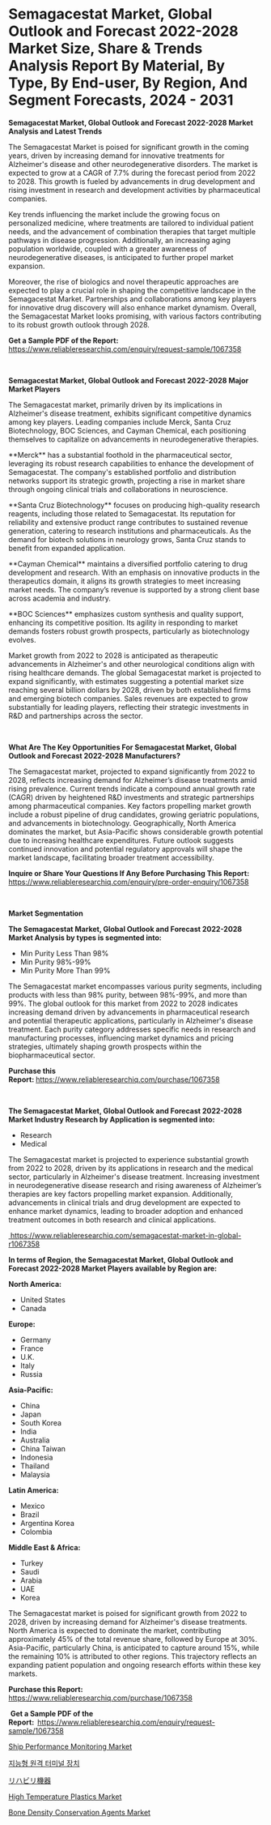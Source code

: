 <p><h1>Semagacestat Market, Global Outlook and Forecast 2022-2028 Market Size, Share & Trends Analysis Report By Material, By Type, By End-user, By Region, And Segment Forecasts, 2024 - 2031</h1></p><p><strong>Semagacestat Market, Global Outlook and Forecast 2022-2028 Market Analysis and Latest Trends</strong></p>
<p><p>The Semagacestat Market is poised for significant growth in the coming years, driven by increasing demand for innovative treatments for Alzheimer's disease and other neurodegenerative disorders. The market is expected to grow at a CAGR of 7.7% during the forecast period from 2022 to 2028. This growth is fueled by advancements in drug development and rising investment in research and development activities by pharmaceutical companies.</p><p>Key trends influencing the market include the growing focus on personalized medicine, where treatments are tailored to individual patient needs, and the advancement of combination therapies that target multiple pathways in disease progression. Additionally, an increasing aging population worldwide, coupled with a greater awareness of neurodegenerative diseases, is anticipated to further propel market expansion.</p><p>Moreover, the rise of biologics and novel therapeutic approaches are expected to play a crucial role in shaping the competitive landscape in the Semagacestat Market. Partnerships and collaborations among key players for innovative drug discovery will also enhance market dynamism. Overall, the Semagacestat Market looks promising, with various factors contributing to its robust growth outlook through 2028.</p></p>
<p><strong>Get a Sample PDF of the Report:&nbsp;</strong> <a href="https://www.reliableresearchiq.com/enquiry/request-sample/1067358">https://www.reliableresearchiq.com/enquiry/request-sample/1067358</a></p>
<p>&nbsp;</p>
<p><strong>Semagacestat Market, Global Outlook and Forecast 2022-2028 Major Market Players</strong></p>
<p><p>The Semagacestat market, primarily driven by its implications in Alzheimer's disease treatment, exhibits significant competitive dynamics among key players. Leading companies include Merck, Santa Cruz Biotechnology, BOC Sciences, and Cayman Chemical, each positioning themselves to capitalize on advancements in neurodegenerative therapies.</p><p>**Merck** has a substantial foothold in the pharmaceutical sector, leveraging its robust research capabilities to enhance the development of Semagacestat. The company's established portfolio and distribution networks support its strategic growth, projecting a rise in market share through ongoing clinical trials and collaborations in neuroscience.</p><p>**Santa Cruz Biotechnology** focuses on producing high-quality research reagents, including those related to Semagacestat. Its reputation for reliability and extensive product range contributes to sustained revenue generation, catering to research institutions and pharmaceuticals. As the demand for biotech solutions in neurology grows, Santa Cruz stands to benefit from expanded application.</p><p>**Cayman Chemical** maintains a diversified portfolio catering to drug development and research. With an emphasis on innovative products in the therapeutics domain, it aligns its growth strategies to meet increasing market needs. The company’s revenue is supported by a strong client base across academia and industry.</p><p>**BOC Sciences** emphasizes custom synthesis and quality support, enhancing its competitive position. Its agility in responding to market demands fosters robust growth prospects, particularly as biotechnology evolves.</p><p>Market growth from 2022 to 2028 is anticipated as therapeutic advancements in Alzheimer's and other neurological conditions align with rising healthcare demands. The global Semagacestat market is projected to expand significantly, with estimates suggesting a potential market size reaching several billion dollars by 2028, driven by both established firms and emerging biotech companies. Sales revenues are expected to grow substantially for leading players, reflecting their strategic investments in R&D and partnerships across the sector.</p></p>
<p>&nbsp;</p>
<p><strong>What Are The Key Opportunities For Semagacestat Market, Global Outlook and Forecast 2022-2028 Manufacturers?</strong></p>
<p><p>The Semagacestat market, projected to expand significantly from 2022 to 2028, reflects increasing demand for Alzheimer’s disease treatments amid rising prevalence. Current trends indicate a compound annual growth rate (CAGR) driven by heightened R&D investments and strategic partnerships among pharmaceutical companies. Key factors propelling market growth include a robust pipeline of drug candidates, growing geriatric populations, and advancements in biotechnology. Geographically, North America dominates the market, but Asia-Pacific shows considerable growth potential due to increasing healthcare expenditures. Future outlook suggests continued innovation and potential regulatory approvals will shape the market landscape, facilitating broader treatment accessibility.</p></p>
<p><strong>Inquire or Share Your Questions If Any Before Purchasing This Report:</strong> <a href="https://www.reliableresearchiq.com/enquiry/pre-order-enquiry/1067358">https://www.reliableresearchiq.com/enquiry/pre-order-enquiry/1067358</a></p>
<p>&nbsp;</p>
<p><strong>Market Segmentation</strong></p>
<p><strong>The Semagacestat Market, Global Outlook and Forecast 2022-2028 Market Analysis by types is segmented into:</strong></p>
<p><ul><li>Min Purity Less Than 98%</li><li>Min Purity 98%-99%</li><li>Min Purity More Than 99%</li></ul></p>
<p><p>The Semagacestat market encompasses various purity segments, including products with less than 98% purity, between 98%-99%, and more than 99%. The global outlook for this market from 2022 to 2028 indicates increasing demand driven by advancements in pharmaceutical research and potential therapeutic applications, particularly in Alzheimer's disease treatment. Each purity category addresses specific needs in research and manufacturing processes, influencing market dynamics and pricing strategies, ultimately shaping growth prospects within the biopharmaceutical sector.</p></p>
<p><strong>Purchase this Report:&nbsp;</strong><a href="https://www.reliableresearchiq.com/purchase/1067358">https://www.reliableresearchiq.com/purchase/1067358</a></p>
<p>&nbsp;</p>
<p><strong>The Semagacestat Market, Global Outlook and Forecast 2022-2028 Market Industry Research by Application is segmented into:</strong></p>
<p><ul><li>Research</li><li>Medical</li></ul></p>
<p><p>The Semagacestat market is projected to experience substantial growth from 2022 to 2028, driven by its applications in research and the medical sector, particularly in Alzheimer's disease treatment. Increasing investment in neurodegenerative disease research and rising awareness of Alzheimer’s therapies are key factors propelling market expansion. Additionally, advancements in clinical trials and drug development are expected to enhance market dynamics, leading to broader adoption and enhanced treatment outcomes in both research and clinical applications.</p></p>
<p><a href="https://www.reliableresearchiq.com/semagacestat-market-in-global-r1067358">&nbsp;https://www.reliableresearchiq.com/semagacestat-market-in-global-r1067358</a></p>
<p><strong>In terms of Region, the Semagacestat Market, Global Outlook and Forecast 2022-2028 Market Players available by Region are:</strong></p>
<p>
    <p> <strong> North America: </strong>
        <ul>
            <li>United States</li>
            <li>Canada</li>
        </ul>
        </p> 
    <p> <strong> Europe: </strong>
        <ul>
            <li>Germany</li>
            <li>France</li>
            <li>U.K.</li>
            <li>Italy</li>
            <li>Russia</li>
        </ul>
        </p> 
    <p> <strong> Asia-Pacific: </strong>
        <ul>
            <li>China</li>
            <li>Japan</li>
            <li>South Korea</li>
            <li>India</li>
            <li>Australia</li>
            <li>China Taiwan</li>
            <li>Indonesia</li>
            <li>Thailand</li>
            <li>Malaysia</li>
        </ul>
        </p> 
    <p> <strong> Latin America: </strong>
        <ul>
            <li>Mexico</li>
            <li>Brazil</li>
            <li>Argentina Korea</li>
            <li>Colombia</li>
        </ul>
        </p> 
    <p> <strong> Middle East & Africa: </strong>
        <ul>
            <li>Turkey</li>
            <li>Saudi</li>
            <li>Arabia</li>
            <li>UAE</li>
            <li>Korea</li>
        </ul>
    </p>
    </p>
<p><p>The Semagacestat market is poised for significant growth from 2022 to 2028, driven by increasing demand for Alzheimer's disease treatments. North America is expected to dominate the market, contributing approximately 45% of the total revenue share, followed by Europe at 30%. Asia-Pacific, particularly China, is anticipated to capture around 15%, while the remaining 10% is attributed to other regions. This trajectory reflects an expanding patient population and ongoing research efforts within these key markets.</p></p>
<p><strong>Purchase this Report: </strong><a href="https://www.reliableresearchiq.com/purchase/1067358">https://www.reliableresearchiq.com/purchase/1067358</a></p>
<p>&nbsp;<strong>Get a Sample PDF of the Report:&nbsp;&nbsp;</strong><a href="https://www.reliableresearchiq.com/enquiry/request-sample/1067358">https://www.reliableresearchiq.com/enquiry/request-sample/1067358</a></p>
<p><strong></strong></p>
<p><p><a href="https://www.linkedin.com/pulse/unlocking-growth-potential-market-strategic-analysis-ship-zsyxe?trackingId=jpaMQ%2BMJR9yoJXk7u9PyRw%3D%3D">Ship Performance Monitoring Market</a></p><p><a href="https://medium.com/@anbariasra61/%EA%B8%80%EB%A1%9C%EB%B2%8C-%EC%A7%80%EB%8A%A5%ED%98%95-%EC%9B%90%EA%B2%A9-%EB%8B%A8%EB%A7%90%EA%B8%B0-%EC%8B%9C%EC%9E%A5-%EC%8B%9C%EC%9E%A5-%EC%A0%90%EC%9C%A0%EC%9C%A8-%EC%8B%9C%EC%9E%A5-%EB%8F%99%ED%96%A5-%EB%B0%8F-%EB%AF%B8%EB%9E%98-%EC%84%B1%EC%9E%A5-%ED%83%90%EA%B5%AC-f21e18618cfd">지능형 원격 터미널 장치</a></p><p><a href="https://medium.com/@zionmetz1960/%E3%82%B0%E3%83%AD%E3%83%BC%E3%83%90%E3%83%AB%E3%83%AA%E3%83%8F%E3%83%93%E3%83%AA%E6%A9%9F%E5%99%A8%E5%B8%82%E5%A0%B4%E3%81%AF-2024%E5%B9%B4%E3%81%8B%E3%82%892031%E5%B9%B4%E3%81%AE%E6%9C%9F%E9%96%93%E3%81%AB%E3%81%8A%E3%81%84%E3%81%A6%E5%B9%B4%E9%96%93%E5%B9%B3%E5%9D%87%E6%88%90%E9%95%B7%E7%8E%87-cagr-13-3-%E3%81%A7%E6%88%90%E9%95%B7%E3%81%99%E3%82%8B%E3%81%93%E3%81%A8%E3%81%8C%E4%BA%88%E6%B8%AC%E3%81%95%E3%82%8C%E3%81%A6%E3%81%84%E3%81%BE%E3%81%99-5ba40121320f">リハビリ機器</a></p><p><a href="https://medium.com/@nguyenthithuyduong355/high-temperature-plastics-market-size-share-analysis-growth-trends-forecasts-2024-2031-cf0ea87eb99d">High Temperature Plastics Market</a></p><p><a href="https://issuu.com/reportprime-2/docs/bone-density-conservation-agents-ma_8a824f62ed7870">Bone Density Conservation Agents Market</a></p></p>
